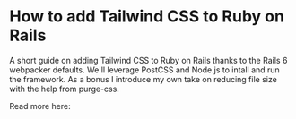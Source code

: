 # How to add Tailwind CSS to Ruby on Rails

A short guide on adding Tailwind CSS to Ruby on Rails thanks to the Rails 6 webpacker defaults. We'll leverage PostCSS and Node.js to intall and run the framework. As a bonus I introduce my own take on reducing file size with the help from purge-css.

Read more here:
